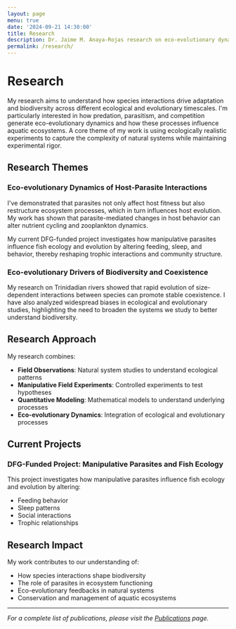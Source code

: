 ```yaml
---
layout: page
menu: true
date: '2024-09-21 14:30:00'
title: Research
description: Dr. Jaime M. Anaya-Rojas research on eco-evolutionary dynamics, host-parasite interactions, and biodiversity in aquatic ecosystems.
permalink: /research/
---
```


# Research

My research aims to understand how species interactions drive adaptation and biodiversity across different ecological and evolutionary timescales. I'm particularly interested in how predation, parasitism, and competition generate eco-evolutionary dynamics and how these processes influence aquatic ecosystems. A core theme of my work is using ecologically realistic experiments to capture the complexity of natural systems while maintaining experimental rigor.

## Research Themes

### Eco-evolutionary Dynamics of Host-Parasite Interactions

I've demonstrated that parasites not only affect host fitness but also restructure ecosystem processes, which in turn influences host evolution. My work has shown that parasite-mediated changes in host behavior can alter nutrient cycling and zooplankton dynamics. 

My current DFG-funded project investigates how manipulative parasites influence fish ecology and evolution by altering feeding, sleep, and behavior, thereby reshaping trophic interactions and community structure.

### Eco-evolutionary Drivers of Biodiversity and Coexistence

My research on Trinidadian rivers showed that rapid evolution of size-dependent interactions between species can promote stable coexistence. I have also analyzed widespread biases in ecological and evolutionary studies, highlighting the need to broaden the systems we study to better understand biodiversity.

## Research Approach

My research combines:

- **Field Observations**: Natural system studies to understand ecological patterns
- **Manipulative Field Experiments**: Controlled experiments to test hypotheses
- **Quantitative Modeling**: Mathematical models to understand underlying processes
- **Eco-evolutionary Dynamics**: Integration of ecological and evolutionary processes

## Current Projects

### DFG-Funded Project: Manipulative Parasites and Fish Ecology

This project investigates how manipulative parasites influence fish ecology and evolution by altering:
- Feeding behavior
- Sleep patterns
- Social interactions
- Trophic relationships

## Research Impact

My work contributes to our understanding of:
- How species interactions shape biodiversity
- The role of parasites in ecosystem functioning
- Eco-evolutionary feedbacks in natural systems
- Conservation and management of aquatic ecosystems

---

*For a complete list of publications, please visit the [Publications](/publications/) page.*
